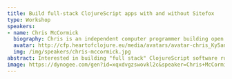 ```yaml
---
title: Build full-stack ClojureScript apps with and without Sitefox
type: Workshop
speakers:
- name: Chris McCormick
  biography: Chris is an independent computer programmer building open source software, freelancing, and bootstrapping online micro-businesses with ClojureScript. He's always looking for efficient and joyful ways to create software, so when a friend introduced him to Clojure at a game jam and he was hooked. He also enjoys tinkering with game dev and making procedural music, and uses ClojureScript for this too.
  avatar: http://cfp.heartofclojure.eu/media/avatars/avatar-chris_Ky5anv1.jpg
  img: /img/speakers/chris-mccormick.jpg
abstract: Interested in building "full stack" ClojureScript software running on the Node ecosystem instead of Java? I'll take you step by step through different options for going all-in on ClojureScript. We'll start with simple backend-only websites and work our way up to apps with both frontend and backend components. We'll learn about shadow-cljs (front and backend), Nbb, Squint, Scittle and my web framework, Sitefox. We'll look at the tradeoffs of different approaches and learn to get web projects up and running quickly and with minimum fuss.
image: https://dynogee.com/gen?id=xqxdvgzswovkl2c&speaker=Chris+McCormick&title=Build+full-stack+ClojureScript+apps+with+and+without+Sitefox&type=Workshop&img=https%3A//2024.heartofclojure.eu/img/speakers/chris-mccormick.jpg
---
```

